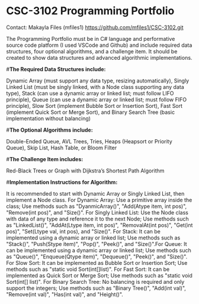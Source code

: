 # CSC-3102 Programming Portfolio
Contact: Makayla Files (mfiles1)
https://github.com/mfiles1/CSC-3102.git

The Programming Portfolio must be in C# language and performative source code platform (I used VSCode and Github) and include
required data structures, four optional algorithms, and a challenge item. It should be created to show data structures and advanced algorithmic implementations.

#**The Required Data Structures include:**

Dynamic Array (must support any data type, resizing automatically), Singly Linked List (must be singly linked, with a Node class supporting any data type), Stack (can use a dynamic array or linked list; must follow LIFO principle), Queue (can use a dynamic array or linked list; must follow FIFO principle), Slow Sort (implement Bubble Sort or Insertion Sort), Fast Sort (implement Quick Sort or Merge Sort), and Binary Search Tree (basic implementation without balancing)

#**The Optional Algorithms include:**

Double-Ended Queue, AVL Trees, Tries, Heaps (Heapsort or Priority Queue), Skip List, Hash Table, or Bloom Filter

#**The Challenge Item includes:**

Red-Black Trees or Graph with Dijkstra’s Shortest Path Algorithm

#**Implementation Instructions for Algorithm:**

It is recommended to start with Dynamic Array or Singly Linked List, then implement a Node class.
For Dynamic Array: Use a primitive array inside the class; Use methods such as "DyanmicArray()", "Add(Atype item, int pos)", "Remove(int pos)", and "Size()". For Singly Linked List: Use the Node class with data of any type and reference it to the next Node; Use methods such as "LinkedList()", "AddAt(Ltype item, int pos)", "RemovalAt(int pos)", "Get(int pos)", "Set(Ltype val, int pos), and "Size()". For Stack: It can be implemented using a dynamic array or linked list; Use methods such as "Stack()", "Push(Stype item)", "Pop()", "Peek()", and "Size()".For Queue: It can be implemented using a dynamic array or linked list; Use methods such as "Queue()", "Enqueue(Qtype item)", "Dequeue()", "Peek()", and "Size()". For Slow Sort: It can be implemented as Bubble Sort or Insertion Sort; Use methods such as "static void Sort(int[]list)". For Fast Sort: It can be implemented as Quick Sort or Merge Sort; Use methods such as "static void Sort(int[] list)". For Binary Search Tree: No balancing is required and only support the integers; Use methods such as "Binary Tree()", "Add(int val)", "Remove(int val)", "Has(int val)", and "Height()".

